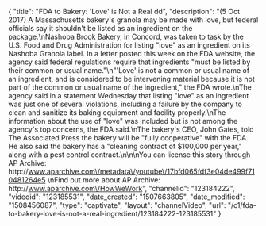 {
    "title": "FDA to Bakery: 'Love' is Not a Real dd",
    "description": "(5 Oct 2017) A Massachusetts bakery's granola may be made with love, but federal officials say it shouldn't be listed as an ingredient on the package.\nNashoba Brook Bakery, in Concord, was taken to task by the U.S. Food and Drug Administration for listing \"love\" as an ingredient on its Nashoba Granola label. In a letter posted this week on the FDA website, the agency said federal regulations require that ingredients \"must be listed by their common or usual name.\"\n\"'Love' is not a common or usual name of an ingredient, and is considered to be intervening material because it is not part of the common or usual name of the ingredient,\" the FDA wrote.\nThe agency said in a statement Wednesday that listing \"love\" as an ingredient was just one of several violations, including a failure by the company to clean and sanitize its baking equipment and facility properly.\nThe information about the use of \"love\" was included but is not among the agency's top concerns, the FDA said.\nThe bakery's CEO, John Gates, told The Associated Press the bakery will be \"fully cooperative\" with the FDA. He also said the bakery has a \"cleaning contract of $100,000 per year,\" along with a pest control contract.\n\n\nYou can license this story through AP Archive: http:\/\/www.aparchive.com\/metadata\/youtube\/17bfd065fdf3e04de499f710481264e5 \nFind out more about AP Archive: http:\/\/www.aparchive.com\/HowWeWork",
    "channelid": "123184222",
    "videoid": "123185531",
    "date_created": "1507663805",
    "date_modified": "1508456087",
    "type": "captivate",
    "layout": "channelVideo",
    "url": "\/c1\/fda-to-bakery-love-is-not-a-real-ingredient\/123184222-123185531"
}